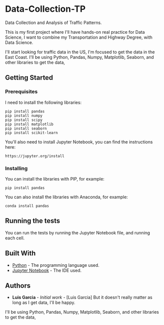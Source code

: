 # Data-Collection-TP
Data Collection and Analysis of Traffic Patterns.

This is my first project where I'll have hands-on real practice for Data Science,
I want to combine my Transportation and Highway Degree, with Data Science.

I'll start looking for traffic data in the US, I'm focused to get the data in the East Coast.
I'll be using Python, Pandas, Numpy, Matplotlib, Seaborn, and other libraries to get the data,

## Getting Started

### Prerequisites

I need to install the following libraries:

```
pip install pandas
pip install numpy
pip install scipy
pip install matplotlib
pip install seaborn
pip install scikit-learn
```

You'll also need to install Jupyter Notebook, you can find the instructions here:

```
https://jupyter.org/install
```

### Installing

You can install the libraries with PIP, for example:

```
pip install pandas
```

You can also install the libraries with Anaconda, for example:

```
conda install pandas
```

## Running the tests

You can run the tests by running the Jupyter Notebook file, and running each cell.

## Built With

* [Python](https://www.python.org/) - The programming language used.
* [Jupyter Notebook](https://jupyter.org/) - The IDE used.

## Authors

* **Luis Garcia** - *Initial work* - [Luis Garcia]
But it doesn't really matter as long as I get data, I'll be happy.

I'll be using Python, Pandas, Numpy, Matplotlib, Seaborn, and other libraries to get the data,